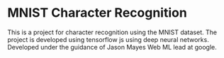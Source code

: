 # MNIST Character Recognition
This is a project for character recognition using the MNIST dataset. The project is developed using tensorflow js using deep neural networks. Developed under the guidance of Jason Mayes Web ML lead at google.
